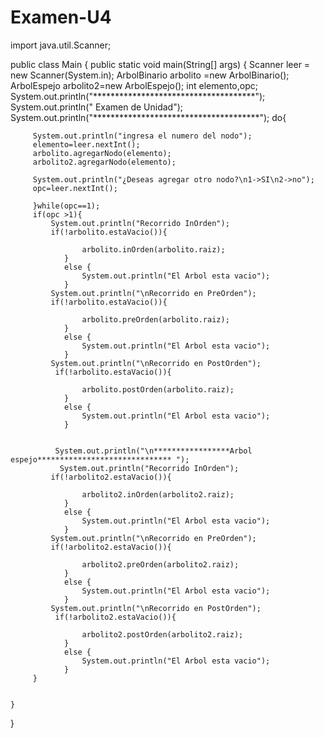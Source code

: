 # Examen-U4
import java.util.Scanner;

public class Main {
    public static void main(String[] args) {
        Scanner leer = new Scanner(System.in);
         ArbolBinario arbolito =new ArbolBinario();
         ArbolEspejo arbolito2=new ArbolEspejo();
         int elemento,opc;
         System.out.println("*************************************");
         System.out.println("          Examen de Unidad");
         System.out.println("**************************************");
         do{
         
         System.out.println("ingresa el numero del nodo");
         elemento=leer.nextInt();
         arbolito.agregarNodo(elemento);
         arbolito2.agregarNodo(elemento);
         
         System.out.println("¿Deseas agregar otro nodo?\n1->SI\n2->no");
         opc=leer.nextInt();
         
         }while(opc==1);
         if(opc >1){
             System.out.println("Recorrido InOrden");
             if(!arbolito.estaVacio()){
                    
                    arbolito.inOrden(arbolito.raiz);
                }
                else {
                    System.out.println("El Arbol esta vacio");
                }
             System.out.println("\nRecorrido en PreOrden");
             if(!arbolito.estaVacio()){
                  
                    arbolito.preOrden(arbolito.raiz);
                }
                else {
                    System.out.println("El Arbol esta vacio");
                }
             System.out.println("\nRecorrido en PostOrden");
              if(!arbolito.estaVacio()){
               
                    arbolito.postOrden(arbolito.raiz);
                }
                else {
                    System.out.println("El Arbol esta vacio");
                }
              
              
              System.out.println("\n*****************Arbol espejo****************************** ");
               System.out.println("Recorrido InOrden");
             if(!arbolito2.estaVacio()){
                    
                    arbolito2.inOrden(arbolito2.raiz);
                }
                else {
                    System.out.println("El Arbol esta vacio");
                }
             System.out.println("\nRecorrido en PreOrden");
             if(!arbolito2.estaVacio()){
                  
                    arbolito2.preOrden(arbolito2.raiz);
                }
                else {
                    System.out.println("El Arbol esta vacio");
                }
             System.out.println("\nRecorrido en PostOrden");
              if(!arbolito2.estaVacio()){
               
                    arbolito2.postOrden(arbolito2.raiz);
                }
                else {
                    System.out.println("El Arbol esta vacio");
                }
         }
         
         
    }
}
